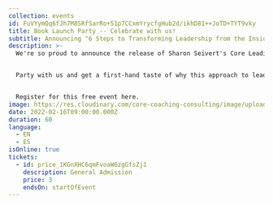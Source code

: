 ```yaml
---
collection: events
id: FuVYymQq6fJh7M8SRfSarRo+51p7CCxmYrycfgHub2d/ikhD81++JoTD+TYT9vky
title: Book Launch Party -- Celebrate with us!
subtitle: Announcing "6 Steps to Transforming Leadership from the Inside Out"
description: >-
  We're so proud to announce the release of Sharon Seivert's Core Leading book. 


  Party with us and get a first-hand taste of why this approach to leadership is perfect to help you better manage today's troubles. 


  Register for this free event here.
image: https://res.cloudinary.com/core-coaching-consulting/image/upload/v1641921768/Book_launch_update_image_srbomq.jpg
date: 2022-02-16T09:00:00.000Z
duration: 60
language:
  - EN
  - ES
isOnline: true
tickets:
  - id: price_1KGnXHC6qmFvoaW6zgGfsZj1
    description: General Admission
    price: 3
    endsOn: startOfEvent
---
```

